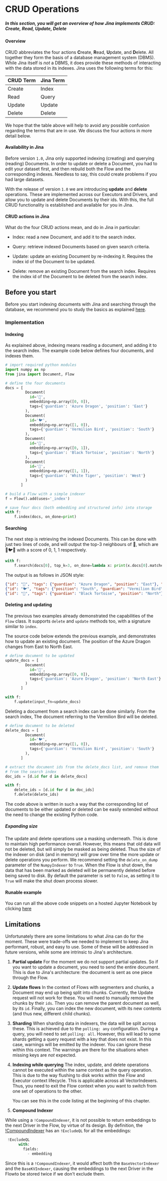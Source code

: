 # CRUD Operations

##### In this section, you will get an overview of how Jina implements CRUD: Create, Read, Update, Delete  

#### Overview

CRUD abbreviates the four actions **C**reate, **R**ead, **U**pdate, and **D**elete. All together they form the basis of a database management system (DBMS). While Jina itself is *not* a DBMS, it does provide these methods of interacting with the data stored in its indexes. Jina uses the following terms for this:

CRUD Term | Jina Term
--------- | ----------
Create    | Index
Read      | Query
Update    | Update
Delete    | Delete

We hope that the table above will help to avoid any possible confusion regarding the terms that are in use. We discuss the four actions in more detail below.

#### Availability in Jina

Before version `1.0`, Jina only supported indexing (creating) and querying (reading) Documents. In order to update or delete a Document, you had to edit your dataset first, and then rebuild both the Flow and the corresponding indexes. Needless to say, this could create problems if you had large datasets.

With the release of version `1.0` we are introducing **update** and **delete** operations. These are implemented across our Executors and Drivers, and allow you to update and delete Documents by their ids. With this, the full CRUD functionality is established and available for you in Jina.

#### CRUD actions in Jina

What do the four CRUD actions mean, and do in Jina in particular:

- Index: read a new Document, and add it to the search index.

- Query: retrieve indexed Documents based on given search criteria.

- Update: update an existing Document by re-indexing it. Requires the
  index id of the Document to be updated.

- Delete: remove an existing Document from the search index. Requires
  the index id of the Document to be deleted from the search index.

## Before you start

Before you start indexing documents with Jina and searching through the database, we recommend you to study the basics as explained [here](https://docs.jina.ai/chapters/core/introduction/index.html).

### Implementation

#### Indexing

As explained above, indexing means reading a document, and adding it to the search index. The example code below defines four documents, and indexes them.

```python
# import required python modules
import numpy as np
from jina import Document, Flow

# define the four documents
docs = [
         Document(
           id='🐲',
           embedding=np.array([0, 0]),
           tags={'guardian': 'Azure Dragon', 'position': 'East'}
         ),
         Document(
           id='🐦',
           embedding=np.array([1, 0]),
           tags={'guardian': 'Vermilion Bird', 'position': 'South'}
         ),
         Document(
           id='🐢',
           embedding=np.array([0, 1]),
           tags={'guardian': 'Black Tortoise', 'position': 'North'}
         ),
         Document(
           id='🐯',
           embedding=np.array([1, 1]),
           tags={'guardian': 'White Tiger', 'position': 'West'}
         )
       ]

# build a Flow with a simple indexer
f = Flow().add(uses='_index')

# save four docs (both embedding and structured info) into storage
with f:
    f.index(docs, on_done=print)
```

#### Searching

The next step is retrieving the indexed Documents. This can be done with just two lines of code, and will output the top-3 neighbours of 🐲, which are 🐲🐦🐢  with a score of 0, 1, 1 respectively.

```python
with f:
    f.search(docs[0], top_k=3, on_done=lambda x: print(x.docs[0].matches))
```
The output is as follows in JSON style:

```json
{"id": "🐲", "tags": {"guardian": "Azure Dragon", "position": "East"}, "embedding": {"dense": {"buffer": "AAAAAAAAAAAAAAAAAAAAAA==", "shape": [2], "dtype": "<i8"}}, "score": {"opName": "NumpyIndexer", "refId": "🐲"}, "adjacency": 1}
{"id": "🐦", "tags": {"position": "South", "guardian": "Vermilion Bird"}, "embedding": {"dense": {"buffer": "AQAAAAAAAAAAAAAAAAAAAA==", "shape": [2], "dtype": "<i8"}}, "score": {"value": 1.0, "opName": "NumpyIndexer", "refId": "🐲"}, "adjacency": 1}
{"id": "🐢", "tags": {"guardian": "Black Tortoise", "position": "North"}, "embedding": {"dense": {"buffer": "AAAAAAAAAAABAAAAAAAAAA==", "shape": [2], "dtype": "<i8"}}, "score": {"value": 1.0, "opName": "NumpyIndexer", "refId": "🐲"}, "adjacency": 1}
```

#### Deleting and updating

The previous two examples already demonstrated the capabilities of the `Flow` class. It supports `delete` and `update` methods too, with a signature similar to `index`.

The source code below extends the previous example, and demonstrates how to update an existing document. The position of the Azure Dragon changes from East to North East.

```python
# define document to be updated
update_docs = [
         Document(
           id='🐲',
           embedding=np.array([0, 0]),
           tags={'guardian': 'Azure Dragon', 'position': 'North East'}
         )
       ]

with f:
    f.update(input_fn=update_docs)

```

Deleting a document from a search index can be done similarly. From the search index, The document referring to the Vermilion Bird will be deleted.

```python
# define document to be deleted
delete_docs = [
         Document(
           id='🐦',
           embedding=np.array([1, 0]),
           tags={'guardian': 'Vermilion Bird', 'position': 'South'}
         ),
       ]

# extract the document ids from the delete_docs list, and remove them
# from the search index
doc_ids = [d.id for d in delete_docs]

with f:
    delete_ids = [d.id for d in doc_ids]
    f.delete(delete_ids)
```

The code above is written in such a way that the corresponding list of documents to be either updated or deleted can be easily extended without the need to change the existing Python code.

##### Expanding size
The update and delete operations use a masking underneath. This is done to maintain high performance overall. However, this means that old data will not be deleted, but will simply be masked as being deleted. Thus the size of the indexer on disk (and in memory) will grow over time the more update or delete operations you perform. We recommend setting the `delete_on_dump` parameter of the `NumpyIndexer` to `True`. When the Flow is shut down, the data that has been marked as deleted will be permanently deleted before being saved to disk. By default the parameter is set to `False`, as setting it to `True` will make the shut down process slower.  

#### Runable example

You can run all the above code snippets on a hosted Jupyter Notebook by clicking [here](https://mybinder.org/v2/gh/jina-ai/jupyter-notebooks/089947661673084eb26ef22b7870dc31199acdac)

## Limitations

Unfortunately there are some limitations to what Jina can do for the moment. These were trade-offs we needed to implement to keep Jina performant, robust, and easy to use. Some of these will be addressed in future versions, while some are intrinsic to Jina's architecture.

1. **Partial update**
   For the moment we do not support partial updates. So if you want to update a document, you need to send the entire document. This is due to Jina's architecture: the document is sent as one piece through the Flow.

2. **Update flows**
   In the context of Flows with segmenters and chunks, a Document may end up being split into chunks. Currently, the Update request will not work for these. You will need to manually remove the chunks by their `ids`. Then you can remove the parent document as well, by its `id`. Finally, you can index the new document, with its new contents (and thus new, different child chunks).

3. **Sharding**
  When sharding data in indexers, the data will be split across these. This is achieved due to the `polling: any` configuration. During a query, you will need to set `polling: all`. However, this will lead to some shards getting a query request with a key that does not exist. In this case, warnings will be emitted by the indexer. You can ignore these within this context. The warnings are there for the situations when missing keys are *not* expected.

4. **Indexing while querying**
   The index, update, and delete operations cannot be executed within the same context as the query operation. This is due to the way flushing to disk works within the Flow and Executor context lifecycle. This is applicable across all VectorIndexers. Thus, you need to exit the Flow context when you want to switch from one set of operations to the other.

   You can see this in the code listing at the beginning of this chapter.

5. **Compound Indexer**

While using a `!CompoundIndexer`, it is not possible to return embeddings to the next Driver in the Flow, by virtue of its design. By definition, the [!CompoundIndexer](https://github.com/jina-ai/jina/blob/master/jina/resources/executors.requests.CompoundIndexer.yml) has an `!ExcludeQL` for all the embeddings:

``` python
 !ExcludeQL
      with:
        fields:
          - embedding
```

Since this is a `!CompoundIndexer`, it would affect both the `BaseVectorIndexer` and the `BaseKVIndexer`, causing the embeddings to the next Driver in the Flowto be stored twice if we don't exclude them.

